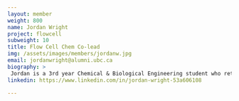```yaml
---
layout: member
weight: 800
name: Jordan Wright
project: flowcell
subweight: 10
title: Flow Cell Chem Co-lead
img: /assets/images/members/jordanw.jpg
email: jordanwright@alumni.ubc.ca
biography: >
 Jordan is a 3rd year Chemical & Biological Engineering student who returned to UBC Envision in 2017 from a year-long co-op term in Alberta. After the successes of the Chem-E-Car team in 2015, Jordan's interest in battery project work grew into a passion for sustainable development and student collaboration. Armed with newfound technical skills and a knack for mentorship, Jordan hopes to foster interest and long-term growth in the Canadian green energy market. Jordan, like Sal Khan, is vocal about his belief that anyone can learn anything and, by extension, make a positive impact on the world. 
linkedin: https://www.linkedin.com/in/jordan-wright-53a606108

---
```


























































































































































































































































































































































































































































































































































































































